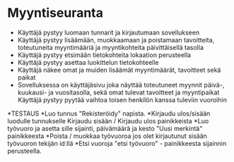 # Myyntiseuranta

* Käyttäjä pystyy luomaan tunnarit ja kirjautumaan sovellukseen
* Käyttäjä pystyy lisäämään, muokkaamaan ja poistamaan tavoitteita, toteutuneita myyntimääriä ja myyntikohteita päivittäisellä tasolla
* Käyttäjä pystyy etsimään tietokohteita lokaation perusteella
* Käyttäjä pystyy asettaa luokittelun tietokohteelle
* Käyttäjä näkee omat ja muiden lisäämät myyntimäärät, tavoitteet sekä paikat
* Sovelluksessa on käyttäjäsivu joka näyttää toteutuneet myynnit päivä-, kuukausi- ja vuositasolla, sekä omat tulevat tavoitteet ja myyntipaikat
 Käyttäjä pystyy pyytää vaihtoa toisen henkilön kanssa tuleviin vuoroihin


*TESTAUS
*Luo tunnus "Rekisteröidy" napista.
*Kirjaudu ulos/sisään luodulle tunnukselle Kirjaudu sisään / Kirjaudu ulos painikkeista
*Luo työvuoro ja asetta sille sijainti, päivämäärä ja kesto "Uusi merkintä" painikkeesta
*Poista / muokkaa työvuoroa jos olet kirjautunut sisään työvuoron tekijän id:llä
*Etsi vuoroja "etsi työvuoro" - painikkeesta sijainnin perusteella.
